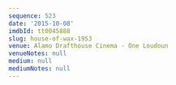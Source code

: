 ```yaml
---
sequence: 523
date: '2015-10-08'
imdbId: tt0045888
slug: house-of-wax-1953
venue: Alamo Drafthouse Cinema - One Loudoun
venueNotes: null
medium: null
mediumNotes: null
---
```


